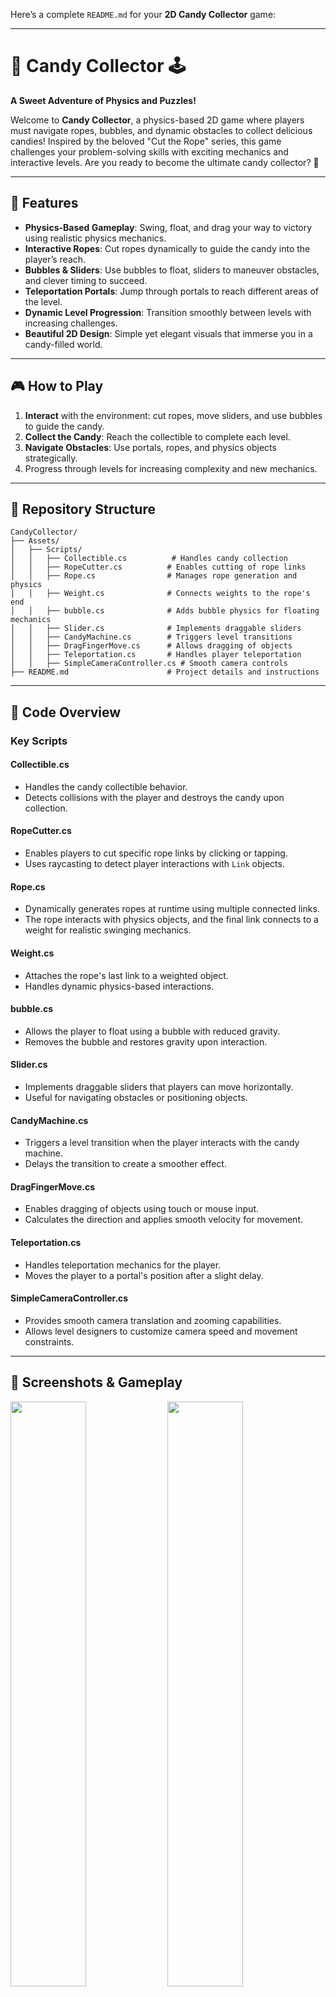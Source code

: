 Here’s a complete `README.md` for your **2D Candy Collector** game:

---

# 🍬 **Candy Collector** 🕹️  
**A Sweet Adventure of Physics and Puzzles!**

Welcome to **Candy Collector**, a physics-based 2D game where players must navigate ropes, bubbles, and dynamic obstacles to collect delicious candies! Inspired by the beloved "Cut the Rope" series, this game challenges your problem-solving skills with exciting mechanics and interactive levels. Are you ready to become the ultimate candy collector? 🍭

---

## **🌟 Features**
- **Physics-Based Gameplay**: Swing, float, and drag your way to victory using realistic physics mechanics.
- **Interactive Ropes**: Cut ropes dynamically to guide the candy into the player’s reach.
- **Bubbles & Sliders**: Use bubbles to float, sliders to maneuver obstacles, and clever timing to succeed.
- **Teleportation Portals**: Jump through portals to reach different areas of the level.
- **Dynamic Level Progression**: Transition smoothly between levels with increasing challenges.
- **Beautiful 2D Design**: Simple yet elegant visuals that immerse you in a candy-filled world.

---

## **🎮 How to Play**
1. **Interact** with the environment: cut ropes, move sliders, and use bubbles to guide the candy.
2. **Collect the Candy**: Reach the collectible to complete each level.
3. **Navigate Obstacles**: Use portals, ropes, and physics objects strategically.
4. Progress through levels for increasing complexity and new mechanics.

---

## **📂 Repository Structure**
```
CandyCollector/
├── Assets/
│   ├── Scripts/
│   │   ├── Collectible.cs          # Handles candy collection
│   │   ├── RopeCutter.cs          # Enables cutting of rope links
│   │   ├── Rope.cs                # Manages rope generation and physics
│   │   ├── Weight.cs              # Connects weights to the rope's end
│   │   ├── bubble.cs              # Adds bubble physics for floating mechanics
│   │   ├── Slider.cs              # Implements draggable sliders
│   │   ├── CandyMachine.cs        # Triggers level transitions
│   │   ├── DragFingerMove.cs      # Allows dragging of objects
│   │   ├── Teleportation.cs       # Handles player teleportation
│   │   ├── SimpleCameraController.cs # Smooth camera controls
├── README.md                      # Project details and instructions
```

---

## **🔧 Code Overview**

### **Key Scripts**

#### **Collectible.cs**
- Handles the candy collectible behavior.
- Detects collisions with the player and destroys the candy upon collection.

#### **RopeCutter.cs**
- Enables players to cut specific rope links by clicking or tapping.
- Uses raycasting to detect player interactions with `Link` objects.

#### **Rope.cs**
- Dynamically generates ropes at runtime using multiple connected links.
- The rope interacts with physics objects, and the final link connects to a weight for realistic swinging mechanics.

#### **Weight.cs**
- Attaches the rope's last link to a weighted object.
- Handles dynamic physics-based interactions.

#### **bubble.cs**
- Allows the player to float using a bubble with reduced gravity.
- Removes the bubble and restores gravity upon interaction.

#### **Slider.cs**
- Implements draggable sliders that players can move horizontally.
- Useful for navigating obstacles or positioning objects.

#### **CandyMachine.cs**
- Triggers a level transition when the player interacts with the candy machine.
- Delays the transition to create a smoother effect.

#### **DragFingerMove.cs**
- Enables dragging of objects using touch or mouse input.
- Calculates the direction and applies smooth velocity for movement.

#### **Teleportation.cs**
- Handles teleportation mechanics for the player.
- Moves the player to a portal's position after a slight delay.

#### **SimpleCameraController.cs**
- Provides smooth camera translation and zooming capabilities.
- Allows level designers to customize camera speed and movement constraints.

---

## **📸 Screenshots & Gameplay**
<div>
    <img src="https://github.com/jainamdamanwala/CandyCollector/blob/main/CandyCollector_SS/Screenshot%202025-01-28%20012543.png" width = 49%/>
    <img src="https://github.com/jainamdamanwala/CandyCollector/blob/main/CandyCollector_SS/Screenshot%202025-01-28%20012600.png" width = 49%/>
    <img src="https://github.com/jainamdamanwala/CandyCollector/blob/main/CandyCollector_SS/Screenshot%202025-01-28%20012618.png" width = 49%/>
    <img src="https://github.com/jainamdamanwala/CandyCollector/blob/main/CandyCollector_SS/Screenshot%202025-01-28%20012629.png" width = 49%/>
</div>

### **Gameplay Video**
## Watch the Gameplay video on Youtube  
<br align = center>
<a href = "https://youtube.com/shorts/oW8JKfgNey8?feature=share"><img src="https://img.shields.io/static/v1?message=Youtube&logo=youtube&label=&color=FF0000&logoColor=white&labelColor=&style=for-the-badge" height="35" alt="youtube logo"  /></a> 
</br>

[![Gameplay Video](https://github.com/jainamdamanwala/CandyCollector/blob/main/CandyCollector_SS/Screenshot%202025-01-28%20012543.png)](https://youtube.com/shorts/oW8JKfgNey8?feature=share)
---

## **💻 Tech Stack**
- **Engine**: Unity 2D  
- **Programming Language**: C#  
- **Platform**: PC, Mobile  

---

## **🛠 Future Enhancements**
- Add more complex level designs with new obstacles and interactive elements.
- Introduce a scoring system based on time and moves used.
- Implement player achievements and a global leaderboard.

---

## **📜 License**
This project is licensed under the MIT License - see the [LICENSE](LICENSE) file for details.

---

## **🌟 Join the Sweet Adventure!**
Download **Candy Collector** and enjoy hours of engaging, physics-based fun. Challenge your friends to see who can collect the most candies and master the game's mechanics!

---

Let me know if you'd like to make adjustments or add more details! 🚀
